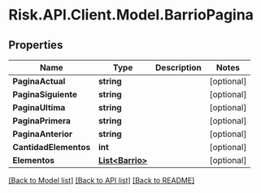# Risk.API.Client.Model.BarrioPagina
## Properties

Name | Type | Description | Notes
------------ | ------------- | ------------- | -------------
**PaginaActual** | **string** |  | [optional] 
**PaginaSiguiente** | **string** |  | [optional] 
**PaginaUltima** | **string** |  | [optional] 
**PaginaPrimera** | **string** |  | [optional] 
**PaginaAnterior** | **string** |  | [optional] 
**CantidadElementos** | **int** |  | [optional] 
**Elementos** | [**List&lt;Barrio&gt;**](Barrio.md) |  | [optional] 

[[Back to Model list]](../README.md#documentation-for-models) [[Back to API list]](../README.md#documentation-for-api-endpoints) [[Back to README]](../README.md)

